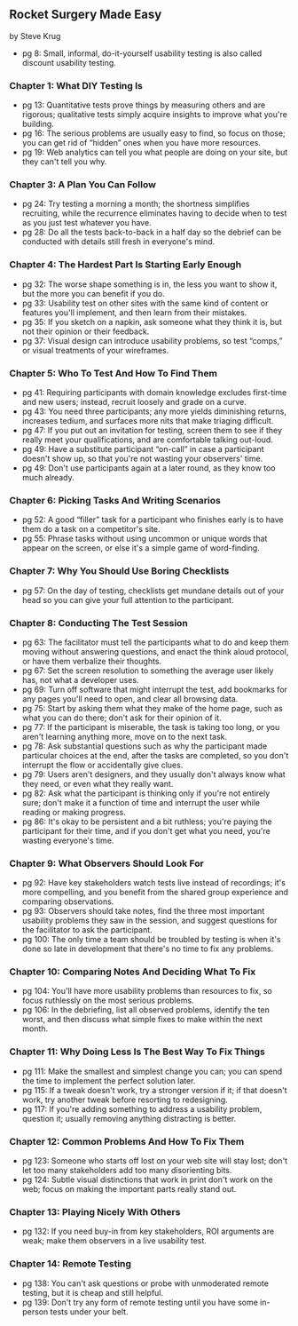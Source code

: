 ## Rocket Surgery Made Easy

by Steve Krug

* pg 8: Small, informal, do-it-yourself usability testing is also called discount usability testing.

### Chapter 1: What DIY Testing Is
* pg 13: Quantitative tests prove things by measuring others and are rigorous; qualitative tests simply acquire insights to improve what you're building.
* pg 16: The serious problems are usually easy to find, so focus on those; you can get rid of “hidden” ones when you have more resources.
* pg 19: Web analytics can tell you what people are doing on your site, but they can't tell you why.

### Chapter 3: A Plan You Can Follow
* pg 24: Try testing a morning a month; the shortness simplifies recruiting, while the recurrence eliminates having to decide when to test as you just test whatever you have.
* pg 28: Do all the tests back-to-back in a half day so the debrief can be conducted with details still fresh in everyone's mind.

### Chapter 4: The Hardest Part Is Starting Early Enough
* pg 32: The worse shape something is in, the less you want to show it, but the more you can benefit if you do.
* pg 33: Usability test on other sites with the same kind of content or features you'll implement, and then learn from their mistakes.
* pg 35: If you sketch on a napkin, ask someone what they think it is, but not their opinion or their feedback.
* pg 37: Visual design can introduce usability problems, so test “comps,” or visual treatments of your wireframes.

### Chapter 5: Who To Test And How To Find Them
* pg 41: Requiring participants with domain knowledge excludes first-time and new users; instead, recruit loosely and grade on a curve.
* pg 43: You need three participants; any more yields diminishing returns, increases tedium, and surfaces more nits that make triaging difficult.
* pg 47: If you put out an invitation for testing, screen them to see if they really meet your qualifications, and are comfortable talking out-loud.
* pg 49: Have a substitute participant “on-call” in case a participant doesn't show up, so that you're not wasting your observers' time.
* pg 49: Don't use participants again at a later round, as they know too much already.

### Chapter 6: Picking Tasks And Writing Scenarios
* pg 52: A good “filler” task for a participant who finishes early is to have them do a task on a competitor's site.
* pg 55: Phrase tasks without using uncommon or unique words that appear on the screen, or else it's a simple game of word-finding.

### Chapter 7: Why You Should Use Boring Checklists
* pg 57: On the day of testing, checklists get mundane details out of your head so you can give your full attention to the participant.

### Chapter 8: Conducting The Test Session
* pg 63: The facilitator must tell the participants what to do and keep them moving without answering questions, and enact the think aloud protocol, or have them verbalize their thoughts.
* pg 67: Set the screen resolution to something the average user likely has, not what a developer uses.
* pg 69: Turn off software that might interrupt the test, add bookmarks for any pages you'll need to open, and clear all browsing data.
* pg 75: Start by asking them what they make of the home page, such as what you can do there; don't ask for their opinion of it.
* pg 77: If the participant is miserable, the task is taking too long, or you aren't learning anything more, move on to the next task.
* pg 78: Ask substantial questions such as why the participant made particular choices at the end, after the tasks are completed, so you don't interrupt the flow or accidentally give clues.
* pg 79: Users aren't designers, and they usually don't always know what they need, or even what they really want.
* pg 82: Ask what the participant is thinking only if you're not entirely sure; don't make it a function of time and interrupt the user while reading or making progress.
* pg 86: It's okay to be persistent and a bit ruthless; you're paying the participant for their time, and if you don't get what you need, you're wasting everyone's time.

### Chapter 9: What Observers Should Look For
* pg 92: Have key stakeholders watch tests live instead of recordings; it's more compelling, and you benefit from the shared group experience and comparing observations.
* pg 93: Observers should take notes, find the three most important usability problems they saw in the session, and suggest questions for the facilitator to ask the participant.
* pg 100: The only time a team should be troubled by testing is when it's done so late in development that there's no time to fix any problems.

### Chapter 10: Comparing Notes And Deciding What To Fix
* pg 104: You'll have more usability problems than resources to fix, so focus ruthlessly on the most serious problems.
* pg 106: In the debriefing, list all observed problems, identify the ten worst, and then discuss what simple fixes to make within the next month.

### Chapter 11: Why Doing Less Is The Best Way To Fix Things
* pg 111: Make the smallest and simplest change you can; you can spend the time to implement the perfect solution later.
* pg 115: If a tweak doesn't work, try a stronger version if it; if that doesn't work, try another tweak before resorting to redesigning.
* pg 117: If you're adding something to address a usability problem, question it; usually removing anything distracting is better.

### Chapter 12: Common Problems And How To Fix Them
* pg 123: Someone who starts off lost on your web site will stay lost; don't let too many stakeholders add too many disorienting bits.
* pg 124: Subtle visual distinctions that work in print don't work on the web; focus on making the important parts really stand out.

### Chapter 13: Playing Nicely With Others
* pg 132: If you need buy-in from key stakeholders, ROI arguments are weak; make them observers in a live usability test.

### Chapter 14: Remote Testing
* pg 138: You can't ask questions or probe with unmoderated remote testing, but it is cheap and still helpful.
* pg 139: Don't try any form of remote testing until you have some in-person tests under your belt.


